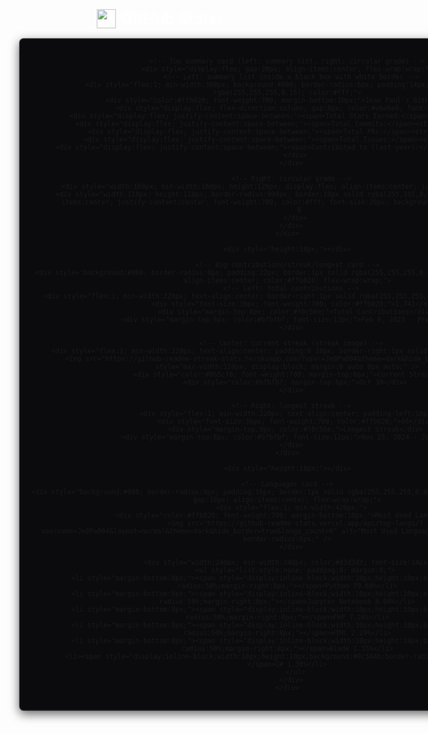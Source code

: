 <div align="center">
  <h2 style="color:#ffffff; font-size:28px; margin:0; display:flex; align-items:center; justify-content:center;">
    <img src="https://user-images.githubusercontent.com/160612/39814080-16b4b3aa-5370-11e8-8b2d-6c4b5a0f6b5f.png" alt="icon" width="34" style="margin-right:10px;" />
    GitHub Stats:
  </h2>

  <div style="height:18px;"></div>

  <!-- Card wrapper -->
  <div style="width:920px; background:#0b0b0d; border-radius:8px; padding:18px; border:2px solid rgba(255,255,255,0.08); box-shadow: 0 6px 18px rgba(0,0,0,0.6);">

    <!-- Top summary card (left: summary list, right: circular grade) -->
    <div style="display:flex; gap:20px; align-items:center; flex-wrap:wrap;">
      <!-- Left: summary list inside a black box with white border -->
      <div style="flex:1; min-width:360px; background:#000; border-radius:6px; padding:14px; border:1px solid rgba(255,255,255,0.15); color:#fff;">
        <div style="color:#ffb020; font-weight:700; margin-bottom:10px;">Jean Paul's GitHub Stats</div>
        <div style="display:flex; flex-direction:column; gap:8px; color:#e6e6e6; font-size:14px;">
          <div style="display:flex; justify-content:space-between;"><span>Total Stars Earned:</span><strong>36</strong></div>
          <div style="display:flex; justify-content:space-between;"><span>Total Commits:</span><strong>1.3k</strong></div>
          <div style="display:flex; justify-content:space-between;"><span>Total PRs:</span><strong>21</strong></div>
          <div style="display:flex; justify-content:space-between;"><span>Total Issues:</span><strong>2</strong></div>
          <div style="display:flex; justify-content:space-between;"><span>Contributed to (last year):</span><strong>5</strong></div>
        </div>
      </div>

      <!-- Right: circular grade -->
      <div style="width:160px; min-width:160px; height:120px; display:flex; align-items:center; justify-content:center;">
        <div style="width:110px; height:110px; border-radius:999px; border:10px solid rgba(255,165,0,0.12); display:flex; align-items:center; justify-content:center; font-weight:700; color:#fff; font-size:28px; background:rgba(0,0,0,0.25);">
          B
        </div>
      </div>
    </div>

    <div style="height:18px;"></div>

    <!-- Big contributions/streak/longest card -->
    <div style="background:#000; border-radius:8px; padding:22px; border:1px solid rgba(255,255,255,0.06); display:flex; gap:18px; align-items:center; color:#ffb020; flex-wrap:wrap;">
      <!-- Left: total contributions -->
      <div style="flex:1; min-width:220px; text-align:center; border-right:1px solid rgba(255,255,255,0.06); padding-right:18px;">
        <div style="font-size:36px; font-weight:700; color:#ffb020;">1,741</div>
        <div style="margin-top:8px; color:#f0c56e;">Total Contributions</div>
        <div style="margin-top:8px; color:#bfbfbf; font-size:12px;">Feb 6, 2023 - Present</div>
      </div>

      <!-- Center: current streak (streak image) -->
      <div style="flex:1; min-width:220px; text-align:center; padding:0 18px; border-right:1px solid rgba(255,255,255,0.06);">
        <img src="https://github-readme-streak-stats.herokuapp.com/?user=Je0Pa004&theme=dark&hide_border=true" alt="streak" style="max-width:120px; display:block; margin:0 auto 8px auto;" />
        <div style="color:#8b5cf6; font-weight:700; margin-top:6px;">Current Streak</div>
        <div style="color:#bfbfbf; margin-top:6px;">Oct 30</div>
      </div>

      <!-- Right: longest streak -->
      <div style="flex:1; min-width:220px; text-align:center; padding-left:18px;">
        <div style="font-size:36px; font-weight:700; color:#ffb020;">66</div>
        <div style="margin-top:8px; color:#f0c56e;">Longest Streak</div>
        <div style="margin-top:8px; color:#bfbfbf; font-size:12px;">Nov 25, 2024 - Jan 29</div>
      </div>
    </div>

    <div style="height:18px;"></div>

    <!-- Languages card -->
    <div style="background:#000; border-radius:8px; padding:16px; border:1px solid rgba(255,255,255,0.06); color:#fff; display:flex; gap:18px; align-items:center; flex-wrap:wrap;">
      <div style="flex:1; min-width:420px;">
        <div style="color:#ffb020; font-weight:700; margin-bottom:10px;">Most Used Languages</div>
        <img src="https://github-readme-stats.vercel.app/api/top-langs/?username=Je0Pa004&layout=normal&theme=dark&hide_border=true&langs_count=6" alt="Most Used Languages" style="max-width:100%; border-radius:6px;" />
      </div>

      <div style="width:240px; min-width:240px; color:#d3d3d3; font-size:14px;">
        <ul style="list-style:none; padding:0; margin:0;">
          <li style="margin-bottom:8px;"><span style="display:inline-block;width:10px;height:10px;background:#1f77b4;border-radius:50%;margin-right:8px;"></span>Python 79.60%</li>
          <li style="margin-bottom:8px;"><span style="display:inline-block;width:10px;height:10px;background:#ff7f0e;border-radius:50%;margin-right:8px;"></span>Jupyter Notebook 8.00%</li>
          <li style="margin-bottom:8px;"><span style="display:inline-block;width:10px;height:10px;background:#2ca02c;border-radius:50%;margin-right:8px;"></span>PHP 7.26%</li>
          <li style="margin-bottom:8px;"><span style="display:inline-block;width:10px;height:10px;background:#d62728;border-radius:50%;margin-right:8px;"></span>HTML 2.29%</li>
          <li style="margin-bottom:8px;"><span style="display:inline-block;width:10px;height:10px;background:#9467bd;border-radius:50%;margin-right:8px;"></span>Blade 1.55%</li>
          <li><span style="display:inline-block;width:10px;height:10px;background:#8c564b;border-radius:50%;margin-right:8px;"></span>C# 1.30%</li>
        </ul>
      </div>
    </div>

  </div>
</div>
